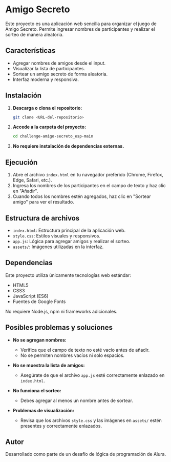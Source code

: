# Amigo Secreto

Este proyecto es una aplicación web sencilla para organizar el juego de Amigo Secreto. Permite ingresar nombres de participantes y realizar el sorteo de manera aleatoria.

## Características
- Agregar nombres de amigos desde el input.
- Visualizar la lista de participantes.
- Sortear un amigo secreto de forma aleatoria.
- Interfaz moderna y responsiva.

## Instalación

1. **Descarga o clona el repositorio:**
   ```sh
   git clone <URL-del-repositorio>
   ```
2. **Accede a la carpeta del proyecto:**
   ```sh
   cd challenge-amigo-secreto_esp-main
   ```
3. **No requiere instalación de dependencias externas.**

## Ejecución

1. Abre el archivo `index.html` en tu navegador preferido (Chrome, Firefox, Edge, Safari, etc.).
2. Ingresa los nombres de los participantes en el campo de texto y haz clic en "Añadir".
3. Cuando todos los nombres estén agregados, haz clic en "Sortear amigo" para ver el resultado.

## Estructura de archivos
- `index.html`: Estructura principal de la aplicación web.
- `style.css`: Estilos visuales y responsivos.
- `app.js`: Lógica para agregar amigos y realizar el sorteo.
- `assets/`: Imágenes utilizadas en la interfaz.

## Dependencias
Este proyecto utiliza únicamente tecnologías web estándar:
- HTML5
- CSS3
- JavaScript (ES6)
- Fuentes de Google Fonts

No requiere Node.js, npm ni frameworks adicionales.

## Posibles problemas y soluciones

- **No se agregan nombres:**
  - Verifica que el campo de texto no esté vacío antes de añadir.
  - No se permiten nombres vacíos ni solo espacios.

- **No se muestra la lista de amigos:**
  - Asegúrate de que el archivo `app.js` esté correctamente enlazado en `index.html`.

- **No funciona el sorteo:**
  - Debes agregar al menos un nombre antes de sortear.

- **Problemas de visualización:**
  - Revisa que los archivos `style.css` y las imágenes en `assets/` estén presentes y correctamente enlazados.

## Autor
Desarrollado como parte de un desafío de lógica de programación de Alura.
